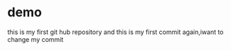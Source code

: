 # demo
this is my first git hub repository
and this is my first commit
again,iwant to change my commit
